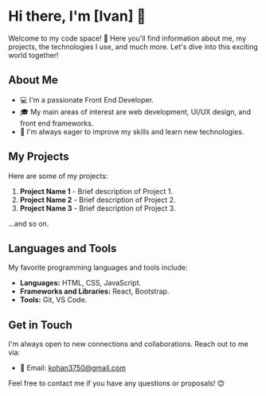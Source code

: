 # Hi there, I'm [Ivan] 👋

Welcome to my code space! 🚀 Here you'll find information about me, my projects, the technologies I use, and much more. Let's dive into this exciting world together!

## About Me

- 💻 I'm a passionate Front End Developer.
- 🎓 My main areas of interest are web development, UI/UX design, and front end frameworks.
- 🌱 I'm always eager to improve my skills and learn new technologies.

## My Projects

Here are some of my projects:

1. **Project Name 1** - Brief description of Project 1.
2. **Project Name 2** - Brief description of Project 2.
3. **Project Name 3** - Brief description of Project 3.

...and so on.

## Languages and Tools

My favorite programming languages and tools include:

- **Languages:** HTML, CSS, JavaScript.
- **Frameworks and Libraries:** React, Bootstrap.
- **Tools:** Git, VS Code.

## Get in Touch

I'm always open to new connections and collaborations. Reach out to me via:

- 📧 Email: [kohan3750@gmail.com](mailto:kohan3750@gmail.com)

Feel free to contact me if you have any questions or proposals! 😊
